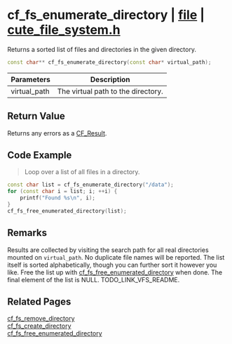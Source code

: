 # cf_fs_enumerate_directory | [file](https://github.com/RandyGaul/cute_framework/blob/master/docs/file_readme.md) | [cute_file_system.h](https://github.com/RandyGaul/cute_framework/blob/master/include/cute_file_system.h)

Returns a sorted list of files and directories in the given directory.

```cpp
const char** cf_fs_enumerate_directory(const char* virtual_path);
```

Parameters | Description
--- | ---
virtual_path | The virtual path to the directory.

## Return Value

Returns any errors as a [CF_Result](https://github.com/RandyGaul/cute_framework/blob/master/docs/utility/cf_result.md).

## Code Example

> Loop over a list of all files in a directory.

```cpp
const char list = cf_fs_enumerate_directory("/data");
for (const char i = list; i; ++i) {
    printf("Found %s\n", i);
}
cf_fs_free_enumerated_directory(list);
```

## Remarks

Results are collected by visiting the search path for all real directories mounted on `virtual_path`. No duplicate file
names will be reported. The list itself is sorted alphabetically, though you can further sort it however you like. Free
the list up with [cf_fs_free_enumerated_directory](https://github.com/RandyGaul/cute_framework/blob/master/docs/file/cf_fs_free_enumerated_directory.md) when done. The final element of the list is NULL. TODO_LINK_VFS_README.

## Related Pages

[cf_fs_remove_directory](https://github.com/RandyGaul/cute_framework/blob/master/docs/file/cf_fs_remove_directory.md)  
[cf_fs_create_directory](https://github.com/RandyGaul/cute_framework/blob/master/docs/file/cf_fs_create_directory.md)  
[cf_fs_free_enumerated_directory](https://github.com/RandyGaul/cute_framework/blob/master/docs/file/cf_fs_free_enumerated_directory.md)  
